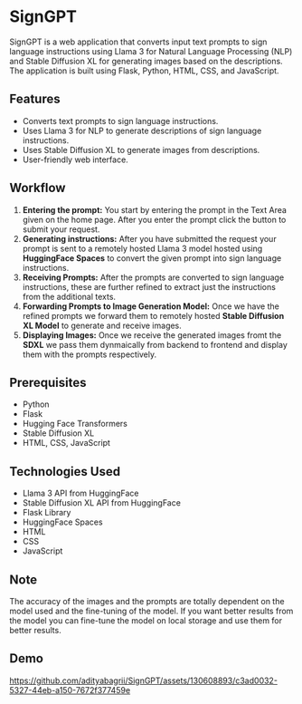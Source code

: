 # SignGPT
SignGPT is a web application that converts input text prompts to sign language instructions using Llama 3 for Natural Language Processing (NLP) and Stable Diffusion XL for generating images based on the descriptions. The application is built using Flask, Python, HTML, CSS, and JavaScript.

## Features
- Converts text prompts to sign language instructions.
- Uses Llama 3 for NLP to generate descriptions of sign language instructions.
- Uses Stable Diffusion XL to generate images from descriptions.
- User-friendly web interface.

## Workflow
1. **Entering the prompt:** You start by entering the prompt in the Text Area given on the home page. After you enter the prompt click the button to submit your request.
2. **Generating instructions:** After you have submitted the request your prompt is sent to a remotely hosted Llama 3 model hosted using **HuggingFace Spaces** to convert the given prompt into sign language instructions.
3. **Receiving Prompts:** After the prompts are converted to sign language instructions, these are further refined to extract just the instructions from the additional texts.
4. **Forwarding Prompts to Image Generation Model:** Once we have the refined prompts we forward them to remotely hosted **Stable Diffusion XL Model** to generate and receive images.
5. **Displaying Images:** Once we receive the generated images fromt the **SDXL** we pass them dynmaically from backend to frontend and display them with the prompts respectively.
## Prerequisites
- Python
- Flask
- Hugging Face Transformers
- Stable Diffusion XL
- HTML, CSS, JavaScript

## Technologies Used
- Llama 3 API from HuggingFace
- Stable Diffusion XL API from HuggingFace
- Flask Library
- HuggingFace Spaces
- HTML
- CSS
- JavaScript

## Note
The accuracy of the images and the prompts are totally dependent on the model used and the fine-tuning of the model. If you want better results from the model you can fine-tune the model on local storage and use them for better results.

## Demo

https://github.com/adityabagrii/SignGPT/assets/130608893/c3ad0032-5327-44eb-a150-7672f377459e

